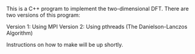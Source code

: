 This is a C++ program to implement the two-dimensional DFT. There are two versions of this program:

Version 1: Using MPI
Version 2: Using pthreads (The Danielson-Lanczos Algorithm)

Instructions on how to make will be up shortly.
